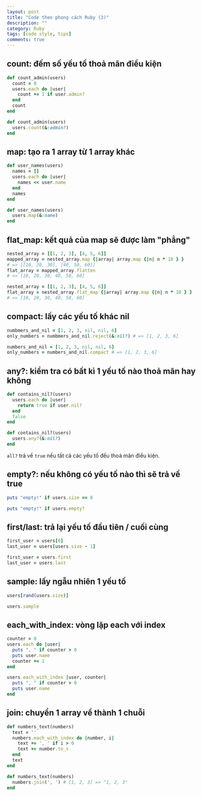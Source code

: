 ```yaml
---
layout: post
title: "Code theo phong cách Ruby (3)"
description: ""
category: Ruby
tags: [code style, tips]
comments: true
---
```


## count: đếm số yếu tố thoả mãn điều kiện

```ruby
def count_admin(users)
  count = 0
  users.each do |user|
    count += 1 if user.admin?
  end
  count
end
```

```ruby
def count_admin(users)
  users.count(&:admin?)
end
```

## map: tạo ra 1 array từ 1 array khác

```ruby
def user_names(users)
  names = []
  users.each do |user|
    names << user.name
  end
  names
end
```

```ruby
def user_names(users)
  users.map(&:name)
end
```

<!-- more -->

## flat_map: kết quả của map sẽ được làm "phẳng"

```ruby
nested_array = [[1, 2, 3], [4, 5, 6]]
mapped_array = nested_array.map {|array| array.map {|n| n * 10 } }
# => [[10, 20, 30], [40, 50, 60]]
flat_array = mapped_array.flatten
# => [10, 20, 30, 40, 50, 60]
```

```ruby
nested_array = [[1, 2, 3], [4, 5, 6]]
flat_array = nested_array.flat_map {|array| array.map {|n| n * 10 } }
# => [10, 20, 30, 40, 50, 60]
```



## compact: lấy các yếu tố khác nil

```ruby
numbmers_and_nil = [1, 2, 3, nil, nil, 6]
only_numbers = numbmers_and_nil.reject(&:nil?) # => [1, 2, 3, 6]
```

```ruby
numbers_and_nil = [1, 2, 3, nil, nil, 6]
only_numbers = numbers_and_nil.compact # => [1, 2, 3, 6]
```

## any?: kiểm tra có bất kì 1 yếu tố nào thoả mãn hay không

```ruby
def contains_nil?(users)
  users.each do |user|
    return true if user.nil?
  end
  false
end
```

```ruby
def contains_nil?(users)
  users.any?(&:nil?)
end
```

`all?` trả về `true` nếu tất cả các yếu tố đều thoả mãn điều kiện.

## empty?: nếu không có yếu tố nào thì sẽ trả về true

```ruby
puts "empty!" if users.size == 0
```

```ruby
puts "empty!" if users.empty?
```

## first/last: trả lại yếu tố đầu tiên / cuối cùng

```ruby
first_user = users[0]
last_user = users[users.size - 1]
```

```ruby
first_user = users.first
last_user = users.last
```

## sample: lấy ngẫu nhiên 1 yếu tố

```ruby
users[rand(users.size)]
```

```ruby
users.sample
```

## each_with_index: vòng lặp each với index

```ruby
counter = 0
users.each do |user|
  puts ", " if counter > 0
  puts user.name
  counter += 1
end
```

```ruby
users.each_with_index |user, counter|
  puts ", " if counter > 0
  puts user.name
end
```

## join: chuyển 1 array về thành 1 chuỗi

```ruby
def numbers_text(numbers)
  text = ''
  numbers.each_with_index do |number, i|
    text += ', ' if i > 0
    text += number.to_s
  end
  text
end
```

```ruby
def numbers_text(numbers)
  numbers.join(', ') # [1, 2, 3] => "1, 2, 3"
end
```

